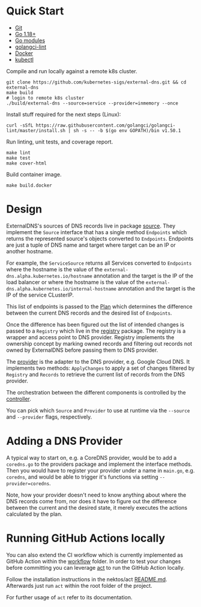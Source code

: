 # Quick Start

- [Git](https://git-scm.com/downloads)
- [Go 1.18+](https://golang.org/dl/)
- [Go modules](https://github.com/golang/go/wiki/Modules)
- [golangci-lint](https://github.com/golangci/golangci-lint)
- [Docker](https://docs.docker.com/install/)
- [kubectl](https://kubernetes.io/docs/tasks/tools/install-kubectl)

Compile and run locally against a remote k8s cluster.
```shell
git clone https://github.com/kubernetes-sigs/external-dns.git && cd external-dns
make build
# login to remote k8s cluster
./build/external-dns --source=service --provider=inmemory --once
```

Install stuff required for the next steps (Linux):
```shell
curl -sSfL https://raw.githubusercontent.com/golangci/golangci-lint/master/install.sh | sh -s -- -b $(go env GOPATH)/bin v1.50.1

```

Run linting, unit tests, and coverage report.
```shell
make lint
make test
make cover-html
```

Build container image.
```shell
make build.docker
```

# Design

ExternalDNS's sources of DNS records live in package [source](../../source). They implement the `Source` interface that has a single method `Endpoints` which returns the represented source's objects converted to `Endpoints`. Endpoints are just a tuple of DNS name and target where target can be an IP or another hostname.

For example, the `ServiceSource` returns all Services converted to `Endpoints` where the hostname is the value of the `external-dns.alpha.kubernetes.io/hostname` annotation and the target is the IP of the load balancer or where the hostname is the value of the `external-dns.alpha.kubernetes.io/internal-hostname` annotation and the target is the IP of the service CLusterIP.

This list of endpoints is passed to the [Plan](../../plan) which determines the difference between the current DNS records and the desired list of `Endpoints`.

Once the difference has been figured out the list of intended changes is passed to a `Registry` which live in the [registry](../../registry) package. The registry is a wrapper and access point to DNS provider. Registry implements the ownership concept by marking owned records and filtering out records not owned by ExternalDNS before passing them to DNS provider.

The [provider](../../provider) is the adapter to the DNS provider, e.g. Google Cloud DNS. It implements two methods: `ApplyChanges` to apply a set of changes filtered by `Registry` and `Records` to retrieve the current list of records from the DNS provider.

The orchestration between the different components is controlled by the [controller](../../controller).

You can pick which `Source` and `Provider` to use at runtime via the `--source` and `--provider` flags, respectively.

# Adding a DNS Provider

A typical way to start on, e.g. a CoreDNS provider, would be to add a `coredns.go` to the providers package and implement the interface methods. Then you would have to register your provider under a name in `main.go`, e.g. `coredns`, and would be able to trigger it's functions via setting `--provider=coredns`.

Note, how your provider doesn't need to know anything about where the DNS records come from, nor does it have to figure out the difference between the current and the desired state, it merely executes the actions calculated by the plan.

# Running GitHub Actions locally

You can also extend the CI workflow which is currently implemented as GitHub Action within the [workflow](https://github.com/kubernetes-sigs/external-dns/tree/HEAD/.github/workflows) folder.
In order to test your changes before committing you can leverage [act](https://github.com/nektos/act) to run the GitHub Action locally.

Follow the installation instructions in the nektos/act [README.md](https://github.com/nektos/act/blob/master/README.md).
Afterwards just run `act` within the root folder of the project.

For further usage of `act` refer to its documentation.
